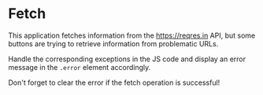 # Fetch

This application fetches information from the https://reqres.in API, but some buttons are trying to retrieve information from problematic URLs.

Handle the corresponding exceptions in the JS code and display an error message in the `.error` element accordingly.

Don't forget to clear the error if the fetch operation is successful!